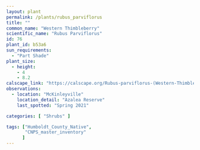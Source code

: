 ```yaml
---
layout: plant                                                              
permalink: /plants/rubus_parviflorus
title: ""
common_name: "Western Thimbleberry"
scientific_name: "Rubus Parviflorus"
id: 76
plant_id: b53a6
sun_requirements:
  - "Part Shade"
plant_size:
  - height: 
    - 4
    - 8.2
calscape_link: "https://calscape.org/Rubus-parviflorus-(Western-Thimbleberry)"
observations: 
  - location: "McKinleyville"
    location_detail: "Azalea Reserve"
    last_spotted: "Spring 2021"

categories: [ "Shrubs" ]

tags: ["Humboldt_County_Native",
       "CNPS_master_inventory"
      ]
---
```


